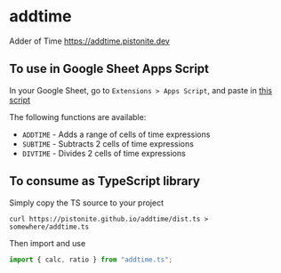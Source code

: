 # addtime
Adder of Time https://addtime.pistonite.dev


## To use in Google Sheet Apps Script
In your Google Sheet, go to `Extensions > Apps Script`, and paste
in [this script](https://addtime.pistonite.dev/appscript.txt)

The following functions are available:
- `ADDTIME` - Adds a range of cells of time expressions
- `SUBTIME` - Subtracts 2 cells of time expressions
- `DIVTIME` - Divides 2 cells of time expressions

## To consume as TypeScript library
Simply copy the TS source to your project
```
curl https://pistonite.github.io/addtime/dist.ts > somewhere/addtime.ts 
```
Then import and use
```typescript
import { calc, ratio } from "addtime.ts";
```
